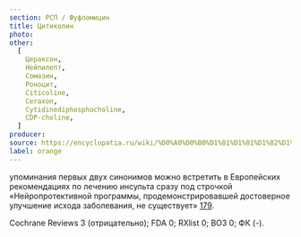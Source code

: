 ```yaml
---
section: РСП / Фуфломицин
title: Цитиколин
photo:
other:
  [
    Цераксон,
    Нейпилепт,
    Сомазин,
    Роноцит,
    Citicoline,
    Ceraxon,
    Cytidinediphosphocholine,
    CDP-choline,
  ]
producer:
source: https://encyclopatia.ru/wiki/%D0%A0%D0%B0%D1%81%D1%81%D1%82%D1%80%D0%B5%D0%BB%D1%8C%D0%BD%D1%8B%D0%B9_%D1%81%D0%BF%D0%B8%D1%81%D0%BE%D0%BA_%D0%BF%D1%80%D0%B5%D0%BF%D0%B0%D1%80%D0%B0%D1%82%D0%BE%D0%B2
label: orange
---
```


упоминания первых двух синонимов можно встретить в Европейских рекомендациях по лечению инсульта сразу под строчкой «Нейропротективной программы, продемонстрировавшей достоверное улучшение исхода заболевания, не существует» [179](http://own.0x3.ru/index.php/s/NDePN5Uftjldamc).

Cochrane Reviews 3 (отрицательно); FDA 0; RXlist 0; ВОЗ 0; ФК (-).
